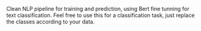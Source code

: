 Clean NLP pipeline for training and prediction, using Bert fine tunning for text classification.
Feel free to use this for a classification task, just replace the classes according to your data.
